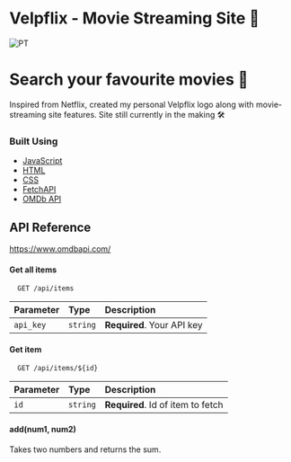 # Velpflix - Movie Streaming Site 🎥
![PT](https://user-images.githubusercontent.com/89810118/211116550-e89dab98-97de-4165-b6f8-e2a457931b0a.png)

# Search your favourite movies 👀

Inspired from Netflix, created my personal Velpflix logo along with movie-streaming site features. Site still currently in the making 🛠️

### Built Using

* [JavaScript](https://www.javascript.com/)
* [HTML](https://www.w3schools.com/html/)
* [CSS](https://web.dev/learn/css/)
* [FetchAPI](https://developer.mozilla.org/en-US/docs/Web/API/Fetch_API)
* [OMDb API](https://www.omdbapi.com/)

## API Reference
https://www.omdbapi.com/
#### Get all items



```http
  GET /api/items
```

| Parameter | Type     | Description                |
| :-------- | :------- | :------------------------- |
| `api_key` | `string` | **Required**. Your API key |

#### Get item

```http
  GET /api/items/${id}
```

| Parameter | Type     | Description                       |
| :-------- | :------- | :-------------------------------- |
| `id`      | `string` | **Required**. Id of item to fetch |

#### add(num1, num2)

Takes two numbers and returns the sum.

